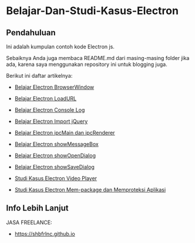# Belajar-Dan-Studi-Kasus-Electron

## Pendahuluan

Ini adalah kumpulan contoh kode Electron js. 

Sebaiknya Anda juga membaca README.md dari masing-masing folder jika ada, karena saya menggunakan repository ini untuk blogging juga.

Berikut ini daftar artikelnya:

- [Belajar Electron BrowserWindow](https://github.com/shbfrlnc/Belajar-Dan-Studi-Kasus-Electron/tree/main/belajar-electron-browserwindow)

- [Belajar Electron LoadURL](https://github.com/shbfrlnc/Belajar-Dan-Studi-Kasus-Electron/tree/main/belajar-electron-loadurl)

- [Belajar Electron Console Log](https://github.com/shbfrlnc/Belajar-Dan-Studi-Kasus-Electron/tree/main/belajar-electron-console-log)

- [Belajar Electron Import jQuery](https://github.com/shbfrlnc/Belajar-Dan-Studi-Kasus-Electron/tree/main/belajar-electron-import-jquery)

- [Belajar Electron ipcMain dan ipcRenderer](https://github.com/shbfrlnc/Belajar-Dan-Studi-Kasus-Electron/tree/main/belajar-electron-ipcmain-dan-ipcrenderer)

- [Belajar Electron showMessageBox](https://github.com/shbfrlnc/Belajar-Dan-Studi-Kasus-Electron/tree/main/belajar-electron-showmessagebox)

- [Belajar Electron showOpenDialog](https://github.com/shbfrlnc/Belajar-Dan-Studi-Kasus-Electron/tree/main/belajar-electron-showopendialog)

- [Belajar Electron showSaveDialog](https://github.com/shbfrlnc/Belajar-Dan-Studi-Kasus-Electron/tree/main/belajar-electron-showsavedialog)

- [Studi Kasus Electron Video Player](https://github.com/shbfrlnc/Belajar-Dan-Studi-Kasus-Electron/tree/main/studi-kasus-electron-aplikasi-video-player)

- [Studi Kasus Electron Mem-package dan Memproteksi Aplikasi](https://github.com/shbfrlnc/Belajar-Dan-Studi-Kasus-Electron/tree/main/studi-kasus-electron-mempackage-dan-memproteksi-aplikasi)

## Info Lebih Lanjut

JASA FREELANCE:

- https://shbfrlnc.github.io
